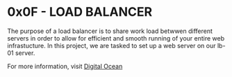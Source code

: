 # 0x0F - LOAD BALANCER
The purpose of a load balancer is to share work load betwwen different servers in order to allow for efficient and smooth running of your entire web infrastucture. In this project, we are tasked to set up a web server on our lb-01 server.

For more information, visit [Digital Ocean](https://www.digitalocean.com/community/tutorials/an-introduction-to-haproxy-and-load-balancing-concepts)
